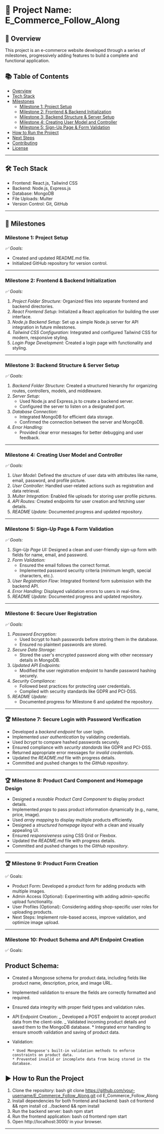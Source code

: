 # 📌 Project Name: E_Commerce_Follow_Along

## 🚀 Overview

This project is an e-commerce website developed through a series of milestones, progressively adding features to build a complete and functional application.

## 📚 Table of Contents

- [Overview](#-overview)
- [Tech Stack](#-tech-stack)
- [Milestones](#-milestones)
  - [Milestone 1: Project Setup](#milestone-1-project-setup)
  - [Milestone 2: Frontend & Backend Initialization](#milestone-2-frontend--backend-initialization)
  - [Milestone 3: Backend Structure & Server Setup](#milestone-3-backend-structure--server-setup)
  - [Milestone 4: Creating User Model and Controller](#milestone-4-creating-user-model-and-controller)
  - [Milestone 5: Sign-Up Page & Form Validation](#milestone-5-sign-up-page--form-validation)
- [How to Run the Project](#-how-to-run-the-project)
- [Next Steps](#-next-steps)
- [Contributing](#-contributing)
- [License](#-license)

---

## 🛠 Tech Stack

- Frontend: React.js, Tailwind CSS
- Backend: Node.js, Express.js
- Database: MongoDB
- File Uploads: Multer
- Version Control: Git, GitHub

---

## 📌 Milestones

### Milestone 1: Project Setup

_✅ Goals:_

- Created and updated README.md file.
- Initialized GitHub repository for version control.

---

### Milestone 2: Frontend & Backend Initialization

_✅ Goals:_

1. _Project Folder Structure:_ Organized files into separate frontend and backend directories.
2. _React Frontend Setup:_ Initialized a React application for building the user interface.
3. _Node.js Backend Setup:_ Set up a simple Node.js server for API integration in future milestones.
4. _Tailwind CSS Configuration:_ Integrated and configured Tailwind CSS for modern, responsive styling.
5. _Login Page Development:_ Created a login page with functionality and styling.

---

### Milestone 3: Backend Structure & Server Setup

_✅ Goals:_

1. _Backend Folder Structure:_ Created a structured hierarchy for organizing routes, controllers, models, and middleware.
2. _Server Setup:_
   - Used Node.js and Express.js to create a backend server.
   - Configured the server to listen on a designated port.
3. _Database Connection:_
   - Integrated MongoDB for efficient data storage.
   - Confirmed the connection between the server and MongoDB.
4. _Error Handling:_
   - Provided clear error messages for better debugging and user feedback.

---

### Milestone 4: Creating User Model and Controller

_✅ Goals:_

1. _User Model:_ Defined the structure of user data with attributes like name, email, password, and profile picture.
2. _User Controller:_ Handled user-related actions such as registration and data retrieval.
3. _Multer Integration:_ Enabled file uploads for storing user profile pictures.
4. _API Routes:_ Created endpoints for user creation and fetching user details.
5. _README Update:_ Documented progress and updated repository.

---

### Milestone 5: Sign-Up Page & Form Validation

_✅ Goals:_

1. _Sign-Up Page UI:_ Designed a clean and user-friendly sign-up form with fields for name, email, and password.
2. _Form Validation:_
   - Ensured the email follows the correct format.
   - Implemented password security criteria (minimum length, special characters, etc.).
3. _User Registration Flow:_ Integrated frontend form submission with the backend API.
4. _Error Handling:_ Displayed validation errors to users in real-time.
5. _README Update:_ Documented progress and updated repository.

---

### Milestone 6: Secure User Registration

_✅ Goals:_

1. _Password Encryption:_
   - Used bcrypt to hash passwords before storing them in the database.
   - Ensured no plaintext passwords are stored.
2. _Secure Data Storage:_
   - Stored the user's encrypted password along with other necessary details in MongoDB.
3. _Updated API Endpoints:_
   - Modified the user registration endpoint to handle password hashing securely.
4. _Security Compliance:_
   - Followed best practices for protecting user credentials.
   - Complied with security standards like GDPR and PCI-DSS.
5. _README Update:_
   - Documented progress for Milestone 6 and updated the repository.

---

### 🏆 Milestone 7: Secure Login with Password Verification

- Developed a _backend endpoint_ for user login.
- Implemented _user authentication_ by validating credentials.
- Used _bcrypt_ to compare hashed passwords securely.
- Ensured compliance with _security standards_ like GDPR and PCI-DSS.
- Returned appropriate error messages for _invalid credentials_.
- Updated the _README.md_ file with progress details.
- Committed and pushed changes to the _GitHub repository_.

---

### 🏆 Milestone 8: Product Card Component and Homepage Design

- Designed a _reusable Product Card Component_ to display product details.
- Implemented _props_ to pass product information dynamically (e.g., name, price, image).
- Used _array mapping_ to display multiple products efficiently.
- Designed a _structured homepage layout_ with a clean and visually appealing UI.
- Ensured _responsiveness_ using CSS Grid or Flexbox.
- Updated the _README.md_ file with progress details.
- Committed and pushed changes to the _GitHub repository_.

---

### 🏆 Milestone 9: Product Form Creation

✅ Goals:

- Product Form: Developed a product form for adding products with multiple images.
- Admin Access (Optional): Experimenting with adding admin-specific upload functionality.
- User Profiles (Optional): Considering adding shop-specific user roles for uploading products.
- Next Steps: Implement role-based access, improve validation, and optimize image upload.

---

### Milestone 10: Product Schema and API Endpoint Creation

✅ Goals:

## Product Schema:

- Created a Mongoose schema for product data, including fields like product name, description, price, and image URL.
- Implemented validation to ensure the fields are correctly formatted and required.
- Ensured data integrity with proper field types and validation rules.
- API Endpoint Creation:
  _ Developed a POST endpoint to accept product data from the client-side.
  _ Validated incoming product details and saved them to the MongoDB database. \* Integrated error handling to ensure smooth validation and saving of product data.
- Validation:

      * Used Mongoose's built-in validation methods to enforce constraints on product data.
      * Prevented invalid or incomplete data from being stored in the database.

## ▶ How to Run the Project

1. Clone the repository:
   bash
   git clone https://github.com/your-username/E_Commerce_Follow_Along.git
   cd E_Commerce_Follow_Along
2. Install dependencies for both frontend and backend:
   bash
   cd frontend && npm install
   cd ../backend && npm install
3. Run the backend server:
   bash
   npm start
4. Run the frontend application:
   bash
   cd frontend
   npm start
5. Open http://localhost:3000/ in your browser.

---
